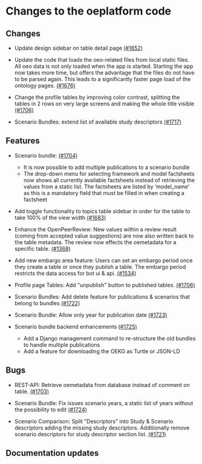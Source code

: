 <!--
SPDX-FileCopyrightText: 2025 Jonas Huber <https://github.com/jh-RLI> © Reiner Lemoine Institut

SPDX-License-Identifier: CC0-1.0
-->

# Changes to the oeplatform code

## Changes

- Update design sidebar on table detail page [(#1652)](https://github.com/OpenEnergyPlatform/oeplatform/pull/1652)

- Update the code that loads the oeo-related files from local static files. All oeo data is not only loaded when the app is started. Starting the app now takes more time, but offers the advantage that the files do not have to be parsed again. This leads to a significantly faster page load of the ontology pages. [(#1676)](https://github.com/OpenEnergyPlatform/oeplatform/pull/1676)

- Change the profile tables by improving color contrast, splitting the tables in 2 rows on very large screens and making the whole title visible [(#1706)](https://github.com/OpenEnergyPlatform/oeplatform/pull/1706)

- Scenario Bundles: extend list of available study descriptors [(#1717)](https://github.com/OpenEnergyPlatform/oeplatform/pull/1717)

## Features

- Scenario bundle: [(#1704)](https://github.com/OpenEnergyPlatform/oeplatform/pull/1704)
  - It is now possible to add multiple publications to a scenario bundle
  - The drop-down menu for selecting framework and model factsheets now shows all currently available factsheets instead of retrieving the values from a static list. The factsheets are listed by ‘model_name’ as this is a mandatory field that must be filled in when creating a factsheet

- Add toggle functionality to topics table sidebar in order for the table to take 100% of the view width [(#1683)](https://github.com/OpenEnergyPlatform/oeplatform/pull/1683)

- Enhance the OpenPeerReview: New values within a review result (coming from accepted value suggestions) are now also written back to the table metadata. The review now effects the oemetadata for a specific table. [(#1368)](https://github.com/OpenEnergyPlatform/oeplatform/pull/1368)

- Add new embargo area feature: Users can set an embargo period once they create a table or once they publish a table. The embargo period restricts the data access for bot ui & api. [(#1534)](https://github.com/OpenEnergyPlatform/oeplatform/pull/1534)

- Profile page Tables: Add "unpublish" button to published tables. [(#1706)](https://github.com/OpenEnergyPlatform/oeplatform/pull/1706)

- Scenario Bundles: Add delete feature for publications & scenarios that belong to bundles [(#1722)](https://github.com/OpenEnergyPlatform/oeplatform/pull/1722)

- Scenario Bundle: Allow only year for publication date [(#1723)](https://github.com/OpenEnergyPlatform/oeplatform/pull/1723)

- Scenario bundle backend enhancements [(#1725)](https://github.com/OpenEnergyPlatform/oeplatform/pull/1725)
  - Add a Django management command to re-structure the old bundles to handle multiple publications
  - Add a feature for downloading the OEKG as Turtle or JSON-LD

## Bugs

- REST-API: Retrieve oemetadata from database instead of comment on table. [(#1703)](https://github.com/OpenEnergyPlatform/oeplatform/pull/1703)

- Scenario Bundle: Fix issues scenario years, a static list of years without the possibility to edit [(#1724)](https://github.com/OpenEnergyPlatform/oeplatform/pull/1724)

- Scenario Comparison: Split "Descriptors" into Study & Scenario descriptors adding the missing study descriptors. Additionally remove scenario descriptors for study descriptor section list. [(#1721)](https://github.com/OpenEnergyPlatform/oeplatform/pull/1721)

## Documentation updates
